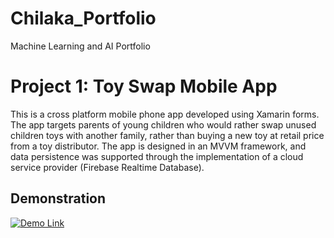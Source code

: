 # Chilaka_Portfolio
Machine Learning and AI Portfolio

# Project 1: Toy Swap Mobile App
This is a cross platform mobile phone app developed using Xamarin forms. The app targets parents of young children who would rather swap unused children toys with another family, rather than buying a new toy at retail price from a toy distributor. The app is designed in an MVVM framework, and data persistence was supported through the implementation of a cloud service provider (Firebase Realtime Database).

## Demonstration
[![Demo Link](https://img.youtube.com/vi/pGUIrtsMeps/maxresdefault.jpg)](https://youtu.be/pGUIrtsMeps)
